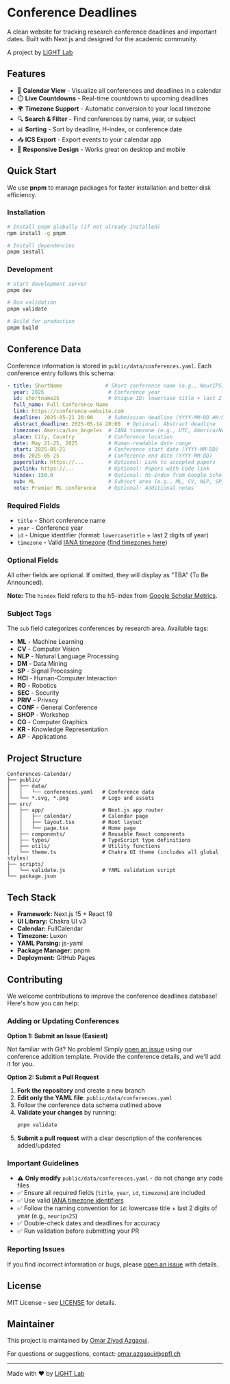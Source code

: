 # Conference Deadlines

A clean website for tracking research conference deadlines and important dates. Built with Next.js and designed for the academic community.

A project by [LiGHT Lab](https://github.com/EPFLiGHT)

## Features

- 📅 **Calendar View** - Visualize all conferences and deadlines in a calendar
- ⏱️ **Live Countdowns** - Real-time countdown to upcoming deadlines
- 🌍 **Timezone Support** - Automatic conversion to your local timezone
- 🔍 **Search & Filter** - Find conferences by name, year, or subject
- 📊 **Sorting** - Sort by deadline, H-index, or conference date
- 📥 **ICS Export** - Export events to your calendar app
- 📱 **Responsive Design** - Works great on desktop and mobile

## Quick Start

We use **pnpm** to manage packages for faster installation and better disk efficiency.

### Installation

```bash
# Install pnpm globally (if not already installed)
npm install -g pnpm

# Install dependencies
pnpm install
```

### Development

```bash
# Start development server
pnpm dev

# Run validation
pnpm validate

# Build for production
pnpm build
```

## Conference Data

Conference information is stored in `public/data/conferences.yaml`. Each conference entry follows this schema:

```yaml
- title: ShortName              # Short conference name (e.g., NeurIPS, CVPR)
  year: 2025                     # Conference year
  id: shortname25                # Unique ID: lowercase title + last 2 digits of year
  full_name: Full Conference Name
  link: https://conference-website.com
  deadline: 2025-05-21 20:00     # Submission deadline (YYYY-MM-DD HH:MM)
  abstract_deadline: 2025-05-14 20:00  # Optional: Abstract deadline
  timezone: America/Los_Angeles  # IANA timezone (e.g., UTC, America/New_York)
  place: City, Country           # Conference location
  date: May 21-25, 2025          # Human-readable date range
  start: 2025-05-21              # Conference start date (YYYY-MM-DD)
  end: 2025-05-25                # Conference end date (YYYY-MM-DD)
  paperslink: https://...        # Optional: Link to accepted papers
  pwclink: https://...           # Optional: Papers with Code link
  hindex: 150.0                  # Optional: h5-index from Google Scholar Metrics
  sub: ML                        # Subject area (e.g., ML, CV, NLP, SP)
  note: Premier ML conference    # Optional: Additional notes
```

### Required Fields
- `title` - Short conference name
- `year` - Conference year
- `id` - Unique identifier (format: `lowercasetitle` + last 2 digits of year)
- `timezone` - Valid [IANA timezone](https://en.wikipedia.org/wiki/List_of_tz_database_time_zones) ([find timezones here](https://momentjs.com/timezone/))

### Optional Fields
All other fields are optional. If omitted, they will display as "TBA" (To Be Announced).

**Note:** The `hindex` field refers to the h5-index from [Google Scholar Metrics](https://scholar.google.com/citations?view_op=top_venues&vq=eng).

### Subject Tags

The `sub` field categorizes conferences by research area. Available tags:

- **ML** - Machine Learning
- **CV** - Computer Vision
- **NLP** - Natural Language Processing
- **DM** - Data Mining
- **SP** - Signal Processing
- **HCI** - Human-Computer Interaction
- **RO** - Robotics
- **SEC** - Security
- **PRIV** - Privacy
- **CONF** - General Conference
- **SHOP** - Workshop
- **CG** - Computer Graphics
- **KR** - Knowledge Representation
- **AP** - Applications

## Project Structure

```
Conferences-Calendar/
├── public/
│   ├── data/
│   │   └── conferences.yaml   # Conference data
│   └── *.svg, *.png           # Logo and assets
├── src/
│   ├── app/                   # Next.js app router
│   │   ├── calendar/          # Calendar page
│   │   ├── layout.tsx         # Root layout
│   │   └── page.tsx           # Home page
│   ├── components/            # Reusable React components
│   ├── types/                 # TypeScript type definitions
│   ├── utils/                 # Utility functions
│   └── theme.ts               # Chakra UI theme (includes all global styles)
├── scripts/
│   └── validate.js            # YAML validation script
└── package.json
```

## Tech Stack

- **Framework:** Next.js 15 + React 19
- **UI Library:** Chakra UI v3
- **Calendar:** FullCalendar
- **Timezone:** Luxon
- **YAML Parsing:** js-yaml
- **Package Manager:** pnpm
- **Deployment:** GitHub Pages

## Contributing

We welcome contributions to improve the conference deadlines database! Here's how you can help:

### Adding or Updating Conferences

**Option 1: Submit an Issue (Easiest)**

Not familiar with Git? No problem! Simply [open an issue](https://github.com/EPFLiGHT/Conferences-Calendar/issues/new/choose) using our conference addition template. Provide the conference details, and we'll add it for you.

**Option 2: Submit a Pull Request**

1. **Fork the repository** and create a new branch
2. **Edit only the YAML file**: `public/data/conferences.yaml`
3. Follow the conference data schema outlined above
4. **Validate your changes** by running:
   ```bash
   pnpm validate
   ```
5. **Submit a pull request** with a clear description of the conferences added/updated

### Important Guidelines

- ⚠️ **Only modify** `public/data/conferences.yaml` - do not change any code files
- ✅ Ensure all required fields (`title`, `year`, `id`, `timezone`) are included
- ✅ Use valid [IANA timezone identifiers](https://en.wikipedia.org/wiki/List_of_tz_database_time_zones)
- ✅ Follow the naming convention for `id`: lowercase title + last 2 digits of year (e.g., `neurips25`)
- ✅ Double-check dates and deadlines for accuracy
- ✅ Run validation before submitting your PR

### Reporting Issues

If you find incorrect information or bugs, please [open an issue](https://github.com/EPFLiGHT/Conferences-Calendar/issues) with details.

## License

MIT License - see [LICENSE](LICENSE) for details.

## Maintainer

This project is maintained by [Omar Ziyad Azgaoui](https://github.com/AZOGOAT).

For questions or suggestions, contact: [omar.azgaoui@epfl.ch](mailto:omar.azgaoui@epfl.ch)

---

Made with ❤️ by [LiGHT Lab](https://github.com/EPFLiGHT)
